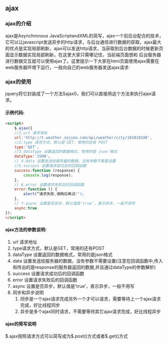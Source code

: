 ## ajax

### ajax的介绍

ajax是Asynchronous JavaScriptandXML的简写，ajax一个前后台配合的技术，它可以让javascript发送异步的http请求，与后台通信进行数据的获取，ajax最大的优点是实现局部刷新，ajax可以发送http请求，当获取到后台数据的时候更新页面显示数据实现局部刷新，在这里大家只需哪记住，当前端页面想和
后台服务器进行数据交互就可以使用ajax了。这里提示一下大家在htmi页面使用ajax需要在web服务器环境下运行，一般向自己的web服务器发送ajax请求·



### ajax的使用

jquery将它封装成了一个方法Sajax0，我们可以直接用这个方法来执行ajax请求。

#### 示例代码:

```html
<script>
    $.ajax({
    //1.ur1 请求地址
    url:'http://t.weather.sojson.com/api/weather/city/101010100',
	//2.type 请求方式，默认是'GET，常用的还有 POST
	type:'GET',
    //3.dataType 设置返回的数据格式，常用的是 json'格式
	dataType:'JSON'，
    // 4.data 设置发送给服务器的数据，没有参数不需要设置
    //5.success 设置请求成功后的回调函数
    success:function (response) {
    	console.log(response);
	},	
    // 6.error 设置请求失败后的回调函数
    error:function () {
    	alert(“请求失败,请稍后再试!");
    },
    // 7.async 设置是否异步，默认值是'true’，表示异步，一般不用写
	async:true
});
</script>
```

#### ajax方法的参数说明:

1. url 请求地址
2. type请求方式，默认是GET，常用的还有POST
3. dataType 设置返回的数据格式，常用的是json格式
4. data 设置发送给服务器的数据，没有参数不需要设置(注意在回调函数中,传入和传出的是response的服务器返回的数据,并且通过dataType的参数解析)
5. success 设置请求成功后的回调函数
6. error 设置请求失败后的回调函数
7. async 设置是否异步，默认值是'true'，表示异步，一般不用写
8. 同步和异步说明
   1. 同步是一个ajax请求完成另外一个才可以请求，需要等待上一个ajax请求完成，好比线程同步
   2. 异步是多个ajax同时请求，不需要等待其它ajax请求完成，好比线程异步



#### ajax的简写说明

$.ajax按照请求方式可以简写成为\$.post()方式或者\$.get()方式 
